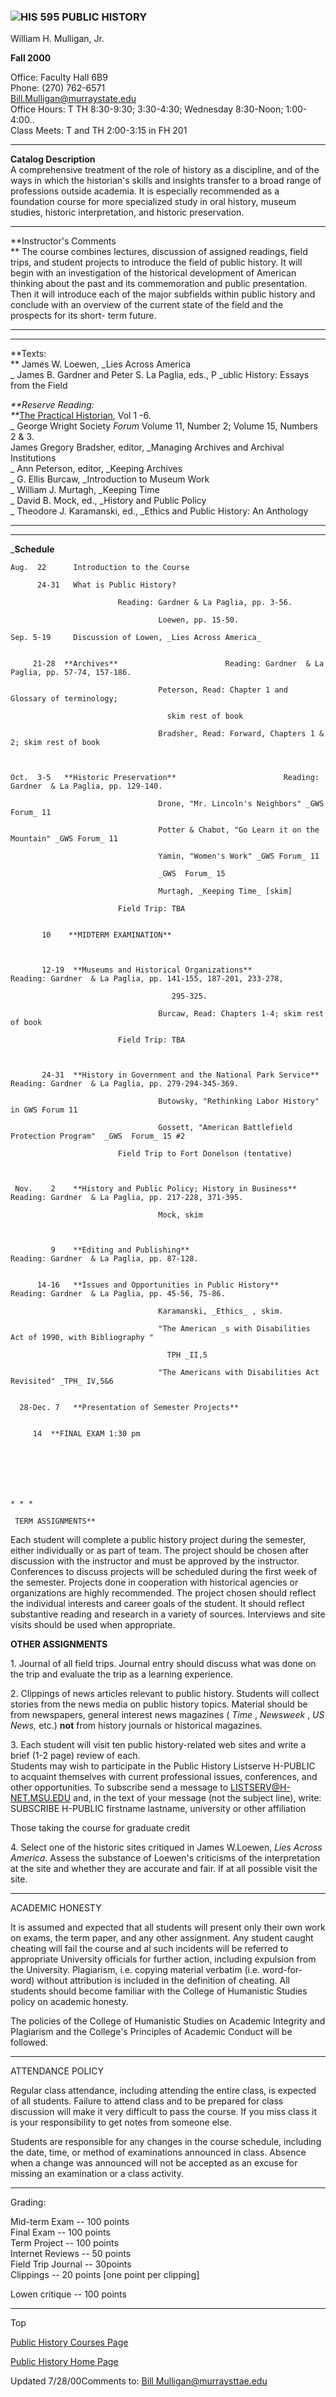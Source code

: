 ### ![](shld1sm.gif)HIS 595 PUBLIC HISTORY  
William H. Mulligan, Jr.

**Fall 2000**

Office: Faculty Hall 6B9  
Phone: (270) 762-6571  
[Bill.Mulligan@murraystate.edu](mailto:Bill.Muligan@murraystate.edu)  
Office Hours: T TH 8:30-9:30; 3:30-4:30; Wednesday 8:30-Noon; 1:00-4:00..  
Class Meets: T and TH 2:00-3:15 in FH 201

* * *

**Catalog Description**  
A comprehensive treatment of the role of history as a discipline, and of the
ways in which the historian's skills and insights transfer to a broad range of
professions outside academia. It is especially recommended as a foundation
course for more specialized study in oral history, museum studies, historic
interpretation, and historic preservation.

* * *

**Instructor's Comments  
** The course combines lectures, discussion of assigned readings, field trips,
and student projects to introduce the field of public history. It will begin
with an investigation of the historical development of American thinking about
the past and its commemoration and public presentation. Then it will introduce
each of the major subfields within public history and conclude with an
overview of the current state of the field and the prospects for its short-
term future.

* * *

* * *

**Texts:  
** James W. Loewen, _Lies Across America  
_ James B. Gardner and Peter S. La Paglia, eds., P _ublic History:  Essays
from the Field  
  
_**Reserve Reading:  
**_[The Practical Historian](tphindex.htm), Vol 1 -6.  
_ George Wright Society _Forum_ Volume 11, Number 2; Volume 15, Numbers 2  &
3.  
James Gregory Bradsher, editor, _Managing Archives and Archival Institutions  
_ Ann Peterson, editor, _Keeping Archives  
_ G. Ellis Burcaw, _Introduction to Museum Work  
_ William J. Murtagh, _Keeping Time  
_ David B. Mock, ed., _History and Public Policy  
_ Theodore J. Karamanski, ed., _Ethics and Public History:  An Anthology  

* * *

* * *

_**Schedule**

    
    
    Aug.  22      Introduction to the Course
          24-31   What is Public History?
                            Reading: Gardner & La Paglia, pp. 3-56.
                                     Loewen, pp. 15-50.
    Sep. 5-19     Discussion of Lowen, _Lies Across America_ 
    
    
         21-28  **Archives**                        Reading: Gardner  & La Paglia, pp. 57-74, 157-186.
                                     Peterson, Read: Chapter 1 and Glossary of terminology;
                                       skim rest of book
                                     Bradsher, Read: Forward, Chapters 1 & 2; skim rest of book
                                     
    Oct.  3-5   **Historic Preservation**                        Reading: Gardner  & La Paglia, pp. 129-140.
                                     Drone, "Mr. Lincoln's Neighbors" _GWS Forum_ 11
                                     Potter & Chabot, "Go Learn it on the Mountain" _GWS Forum_ 11
                                     Yamin, "Women's Work" _GWS Forum_ 11
                                     _GWS  Forum_ 15 
                                     Murtagh, _Keeping Time_ [skim]
                            Field Trip: TBA
    
    
           10    **MIDTERM EXAMINATION**  
    
           12-19  **Museums and Historical Organizations**                        Reading: Gardner  & La Paglia, pp. 141-155, 187-201, 233-278,
                                        295-325.
                                     Burcaw, Read: Chapters 1-4; skim rest of book
                            Field Trip: TBA
    
           24-31  **History in Government and the National Park Service**                        Reading: Gardner  & La Paglia, pp. 279-294-345-369.
                                     Butowsky, "Rethinking Labor History" in GWS Forum 11
                                     Gossett, "American Battlefield Protection Program"  _GWS  Forum_ 15 #2 
                            Field Trip to Fort Donelson (tentative)
    
     Nov.    2    **History and Public Policy; History in Business**                        Reading: Gardner  & La Paglia, pp. 217-228, 371-395.
                                     Mock, skim
                    
             9    **Editing and Publishing**                        Reading: Gardner  & La Paglia, pp. 87-128.
    
    
          14-16   **Issues and Opportunities in Public History**                        Reading: Gardner  & La Paglia, pp. 45-56, 75-86.
                                     Karamanski, _Ethics_ , skim.  
                                     "The American _s with Disabilities Act of 1990, with Bibliography "
                                       TPH _II,5
                                     "The Americans with Disabilities Act Revisited" _TPH_ IV,5&6
    
    
      28-Dec. 7   **Presentation of Semester Projects**
    
    
         14  **FINAL EXAM 1:30 pm 
    
    
    
    
    * * *
    
     TERM ASSIGNMENTS**

Each student will complete a public history project during the semester,
either individually or as part of team. The project should be chosen after
discussion with the instructor and must be approved by the instructor.
Conferences to discuss projects will be scheduled during the first week of the
semester. Projects done in cooperation with historical agencies or
organizations are highly recommended. The project chosen should reflect the
individual interests and career goals of the student. It should reflect
substantive reading and research in a variety of sources. Interviews and site
visits should be used when appropriate.

**OTHER ASSIGNMENTS**

1\. Journal of all field trips. Journal entry should discuss what was done on
the trip and evaluate the trip as a learning experience.

2\. Clippings of news articles relevant to public history. Students will
collect stories from the news media on public history topics. Material should
be from newspapers, general interest news magazines ( _Time_ , _Newsweek_ ,
_US News,_ etc.) **not** from history journals or historical magazines.

3\. Each student will visit ten public history-related web sites and write a
brief (1-2 page) review of each.  
Students may wish to participate in the Public History Listserve H-PUBLIC to
acquaint themselves with current professional issues, conferences, and other
opportunities. To subscribe send a message to
[LISTSERV@H-NET.MSU.EDU](mailto:LISTSERVE@H-NET.MSU.EDU) and, in the text of
your message (not the subject line), write:  
SUBSCRIBE H-PUBLIC firstname lastname, university or other affiliation

Those taking the course for graduate credit

4\. Select one of the historic sites critiqued in James W.Loewen, _Lies Across
America._ Assess the substance of Loewen's criticisms of the interpretation at
the site and whether they are accurate and fair. If at all possible visit the
site.

* * *

ACADEMIC HONESTY

It is assumed and expected that all students will present only their own work
on exams, the term paper, and any other assignment. Any student caught
cheating will fail the course and al such incidents will be referred to
appropriate University officials for further action, including expulsion from
the University. Plagiarism, i.e. copying material verbatim (i.e. word-for-
word) without attribution is included in the definition of cheating. All
students should become familiar with the College of Humanistic Studies policy
on academic honesty.

The policies of the College of Humanistic Studies on Academic Integrity and
Plagiarism and the College's Principles of Academic Conduct will be followed.

* * *

ATTENDANCE POLICY

Regular class attendance, including attending the entire class, is expected of
all students. Failure to attend class and to be prepared for class discussion
will make it very difficult to pass the course. If you miss class it is your
responsibility to get notes from someone else.

Students are responsible for any changes in the course schedule, including the
date, time, or method of examinations announced in class. Absence when a
change was announced will not be accepted as an excuse for missing an
examination or a class activity.

* * *

Grading:

Mid-term Exam -- 100 points  
Final Exam -- 100 points  
Term Project -- 100 points  
Internet Reviews -- 50 points  
Field Trip Journal -- 30points  
Clippings -- 20 points [one point per clipping]

Lowen critique -- 100 points

* * *

Top

[Public History Courses Page](Program.htm)

[Public History Home Page ](Index.htm)

Updated 7/28/00Comments to: [Bill Mulligan@murraysttae.edu
](mailto:Bill.Mulligan@murraystate.edu)

